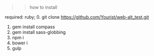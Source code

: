 >>how to install

  required: ruby;
  0. git clone https://github.com/Yourist/web-alt_test.git
  1. gem install compass
  2. gem install sass-globbing
  3. npm i
  4. bower i
  5. gulp

